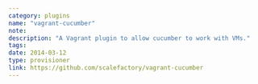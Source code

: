 ```yaml
---
category: plugins
name: "vagrant-cucumber"
note: 
description: "A Vagrant plugin to allow cucumber to work with VMs."
tags:
date: 2014-03-12
type: provisioner
link: https://github.com/scalefactory/vagrant-cucumber
---
```


